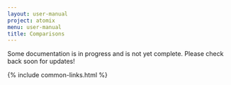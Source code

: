 ```yaml
---
layout: user-manual
project: atomix
menu: user-manual
title: Comparisons
---
```


Some documentation is in progress and is not yet complete. Please check back soon for updates!

{% include common-links.html %}
